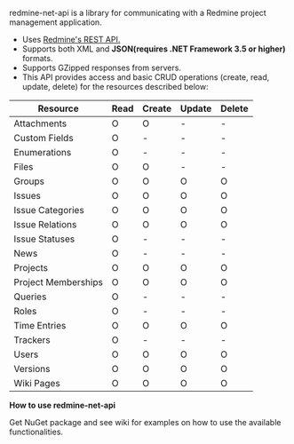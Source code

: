 redmine-net-api is a library for communicating with a Redmine project management application.

* Uses [Redmine's REST API.](http://www.redmine.org/projects/redmine/wiki/Rest_api/)
* Supports both XML and **JSON(requires .NET Framework 3.5 or higher)** formats.
* Supports GZipped responses from servers.
* This API provides access and basic CRUD operations (create, read, update, delete) for the resources described below:

Resource | Read | Create | Update | Delete
---------|------|--------|--------|-------
 Attachments|O|O|-|-
 Custom Fields|O|-|-|-
 Enumerations  |O|-|-|-
 Files |O|O|-|-
 Groups|O|O|O|O
 Issues  |O|O|O|O
 Issue Categories|O|O|O|O
 Issue Relations|O|O|O|O
 Issue Statuses|O|-|-|-
 News|O|-|-|-
 Projects|O|O|O|O
 Project Memberships|O|O|O|O
 Queries  |O|-|-|-
 Roles |O|-|-|-
 Time Entries |O|O|O|O
 Trackers |O|-|-|-
 Users |O|O|O|O
 Versions |O|O|O|O
 Wiki Pages |O|O|O|O


**How to use redmine-net-api**

Get NuGet package and see wiki for examples on how to use the available functionalities.
